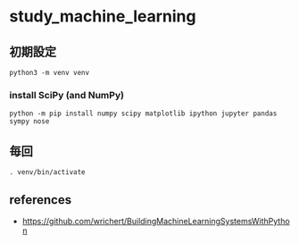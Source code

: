 # study_machine_learning

## 初期設定

```
python3 -m venv venv
```

### install SciPy (and NumPy)

```
python -m pip install numpy scipy matplotlib ipython jupyter pandas sympy nose
```

## 毎回

```
. venv/bin/activate
```

## references 

- https://github.com/wrichert/BuildingMachineLearningSystemsWithPython
